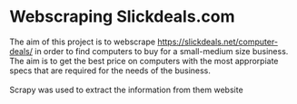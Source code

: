 # Webscraping Slickdeals.com
The aim of this project is to webscrape https://slickdeals.net/computer-deals/ in order to find computers to buy for a small-medium size business. The aim is to get the best price on computers with the most approrpiate specs that are required for the needs of the business.
<br> <br>
Scrapy was used to extract the information from them website
